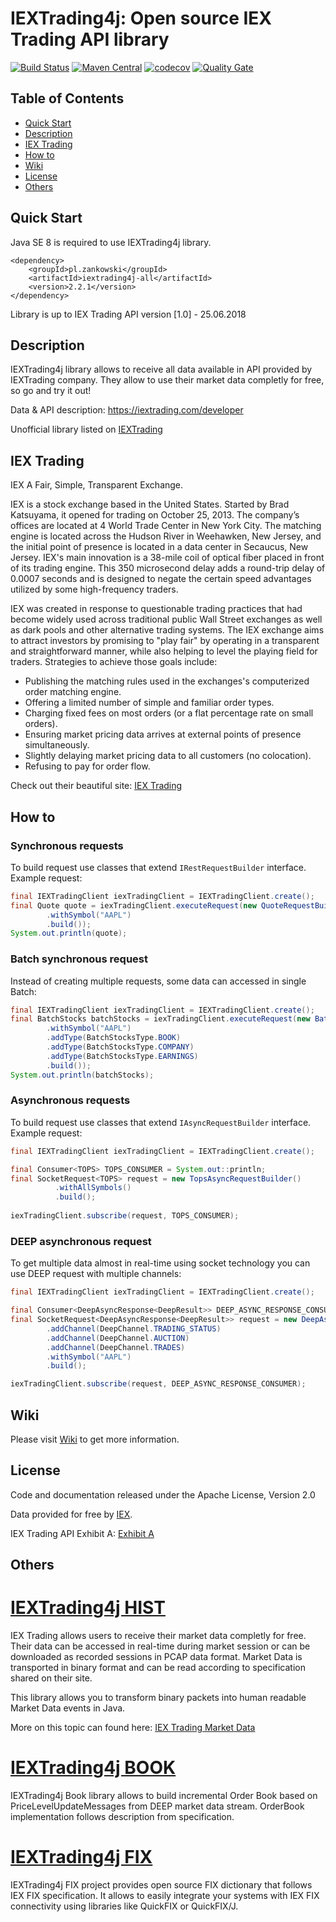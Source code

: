# IEXTrading4j: Open source IEX Trading API library

[![Build Status](https://travis-ci.org/WojciechZankowski/iextrading4j.svg?branch=master)](https://travis-ci.org/WojciechZankowski/iextrading4j)
[![Maven Central](https://maven-badges.herokuapp.com/maven-central/pl.zankowski/iextrading4j-all/badge.svg)](https://search.maven.org/#search%7Cga%7C1%7Cg%3A%22pl.zankowski%22%20AND%20a%3A%22iextrading4j-all%22)
[![codecov](https://codecov.io/gh/WojciechZankowski/iextrading4j/branch/master/graph/badge.svg)](https://codecov.io/gh/WojciechZankowski/iextrading4j)
[![Quality Gate](https://sonarcloud.io/api/project_badges/measure?project=pl.zankowski%3Aiextrading4j&metric=alert_status)](https://sonarcloud.io/dashboard/index/pl.zankowski:iextrading4j)

## Table of Contents

* [Quick Start](#quick-start)
* [Description](#description)
* [IEX Trading](#iex-trading)
* [How to](#how-to)
* [Wiki](#wiki)
* [License](#license)
* [Others](#others)

## Quick Start

Java SE 8 is required to use IEXTrading4j library.

```
<dependency>
	<groupId>pl.zankowski</groupId>
	<artifactId>iextrading4j-all</artifactId>
	<version>2.2.1</version>
</dependency>
```

Library is up to IEX Trading API version [1.0] - 25.06.2018

## Description

IEXTrading4j library allows to receive all data available in API provided by IEXTrading company. They allow to use their market data completly for free, so go and try it out!

Data & API description: https://iextrading.com/developer

Unofficial library listed on [IEXTrading](https://iextrading.com/developer/docs/#unofficial-libraries-and-integrations)

## IEX Trading

IEX A Fair, Simple, Transparent Exchange.

IEX is a stock exchange based in the United States. Started by Brad Katsuyama, it opened for trading on October 25, 2013. The company’s offices are located at 4 World Trade Center in New York City. The matching engine is located across the Hudson River in Weehawken, New Jersey, and the initial point of presence is located in a data center in Secaucus, New Jersey. IEX's main innovation is a 38-mile coil of optical fiber placed in front of its trading engine. This 350 microsecond delay adds a round-trip delay of 0.0007 seconds and is designed to negate the certain speed advantages utilized by some high-frequency traders.

IEX was created in response to questionable trading practices that had become widely used across traditional public Wall Street exchanges as well as dark pools and other alternative trading systems. The IEX exchange aims to attract investors by promising to "play fair" by operating in a transparent and straightforward manner, while also helping to level the playing field for traders. Strategies to achieve those goals include:

* Publishing the matching rules used in the exchanges's computerized order matching engine.
* Offering a limited number of simple and familiar order types.
* Charging fixed fees on most orders (or a flat percentage rate on small orders).
* Ensuring market pricing data arrives at external points of presence simultaneously.
* Slightly delaying market pricing data to all customers (no colocation).
* Refusing to pay for order flow.

Check out their beautiful site: [IEX Trading](https://iextrading.com/)

## How to

### Synchronous requests

To build request use classes that extend ``` IRestRequestBuilder ``` interface. Example request:

```java
final IEXTradingClient iexTradingClient = IEXTradingClient.create();
final Quote quote = iexTradingClient.executeRequest(new QuoteRequestBuilder()
        .withSymbol("AAPL")
        .build());
System.out.println(quote);
```

### Batch synchronous request

Instead of creating multiple requests, some data can accessed in single Batch:

```java
final IEXTradingClient iexTradingClient = IEXTradingClient.create();
final BatchStocks batchStocks = iexTradingClient.executeRequest(new BatchStocksRequestBuilder()
        .withSymbol("AAPL")
        .addType(BatchStocksType.BOOK)
        .addType(BatchStocksType.COMPANY)
        .addType(BatchStocksType.EARNINGS)
        .build());
System.out.println(batchStocks);
```

### Asynchronous requests

To build request use classes that extend ``` IAsyncRequestBuilder ``` interface. Example request:

```java
final IEXTradingClient iexTradingClient = IEXTradingClient.create();

final Consumer<TOPS> TOPS_CONSUMER = System.out::println;
final SocketRequest<TOPS> request = new TopsAsyncRequestBuilder()
          .withAllSymbols()
          .build();
	  
iexTradingClient.subscribe(request, TOPS_CONSUMER);
```

### DEEP asynchronous request

To get multiple data almost in real-time using socket technology you can use DEEP request with multiple channels:  

```java
final IEXTradingClient iexTradingClient = IEXTradingClient.create();

final Consumer<DeepAsyncResponse<DeepResult>> DEEP_ASYNC_RESPONSE_CONSUMER = System.out::println;
final SocketRequest<DeepAsyncResponse<DeepResult>> request = new DeepAsyncRequestBuilder()
        .addChannel(DeepChannel.TRADING_STATUS)
        .addChannel(DeepChannel.AUCTION)
        .addChannel(DeepChannel.TRADES)
        .withSymbol("AAPL")
        .build();

iexTradingClient.subscribe(request, DEEP_ASYNC_RESPONSE_CONSUMER);
```

## Wiki

Please visit [Wiki](https://github.com/WojciechZankowski/iextrading4j/wiki) to get more information.


## License

Code and documentation released under the Apache License, Version 2.0

Data provided for free by [IEX](https://iextrading.com/developer).

IEX Trading API Exhibit A: [Exhibit A](https://iextrading.com/api-exhibit-a)

## Others

# [IEXTrading4j HIST](https://github.com/WojciechZankowski/iextrading4j-hist)

IEX Trading allows users to receive their market data completly for free. Their data can be accessed in real-time during market session or can be downloaded as recorded sessions in PCAP data format. Market Data is transported in binary format and can be read according to specification shared on their site. 

This library allows you to transform binary packets into human readable Market Data events in Java.

More on this topic can found here: [IEX Trading Market Data](https://www.iextrading.com/trading/market-data/)

# [IEXTrading4j BOOK](https://github.com/WojciechZankowski/iextrading4j-book)

IEXTrading4j Book library allows to build incremental Order Book based on PriceLevelUpdateMessages from DEEP market data stream. OrderBook implementation follows description from specification.

# [IEXTrading4j FIX](https://github.com/WojciechZankowski/iextrading4j-fix)

IEXTrading4j FIX project provides open source FIX dictionary that follows IEX FIX specification. It allows to easily integrate your systems with IEX FIX connectivity using libraries like QuickFIX or QuickFIX/J.